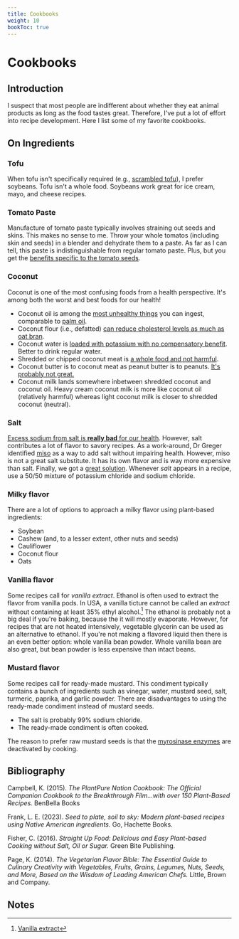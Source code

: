 ```yaml
---
title: Cookbooks
weight: 10
bookToc: true
---
```


# Cookbooks

## Introduction

I suspect that most people are indifferent about whether they eat animal products as long as the food tastes great.
Therefore, I've put a lot of effort into recipe development.
Here I list some of my favorite cookbooks.

## On Ingredients

### Tofu

When tofu isn't specifically required (e.g., [scrambled tofu](https://nutritionfacts.org/recipe/turmeric-tofu-scramble/)), I prefer soybeans.
Tofu isn't a whole food.
Soybeans work great for ice cream, mayo, and cheese recipes.

### Tomato Paste

Manufacture of tomato paste typically involves straining out seeds and skins.
This makes no sense to me.
Throw your whole tomatos (including skin and seeds) in a blender and dehydrate them to a paste.
As far as I can tell, this paste is indistinguishable from regular tomato paste.
Plus, but you get the [benefits specific to the tomato seeds](https://nutritionfacts.org/video/inhibiting-platelet-activation-with-tomato-seeds/).

### Coconut

Coconut is one of the most confusing foods from a health perspective. It's among both the worst and best foods for our health!
- Coconut oil is among the [most unhealthy things](https://nutritionfacts.org/video/coconut-oil-and-abdominal-fat/) you can ingest, comparable to [palm oil](https://nutritionfacts.org/video/how-the-dairy-industry-designs-misleading-studies/).
- Coconut flour (i.e., defatted) [can reduce cholesterol levels as much as oat bran](https://nutritionfacts.org/video/what-about-coconuts-coconut-milk-and-coconut-oil-mcts/).
- Coconut water is [loaded with potassium with no compensatory benefit](https://nutritionfacts.org/video/coconut-water-for-athletic-performance-vs-sports-drinks/). Better to drink regular water.
- Shredded or chipped coconut meat is [a whole food and not harmful](https://nutritionfacts.org/recipe/caramel-cocoa-bites/).
- Coconut butter is to coconut meat as peanut butter is to peanuts. [It's probably not great.](https://nutritionfacts.org/video/do-the-health-benefits-of-peanut-butter-include-longevity/)
- Coconut milk lands somewhere inbetween shredded coconut and coconut oil. Heavy cream coconut milk is more like coconut oil (relatively harmful) whereas light coconut milk is closer to shredded coconut (neutral).

### Salt

[Excess sodium from salt is **really bad** for our health](https://nutritionfacts.org/video/high-blood-pressure-may-be-a-choice/).
However, salt contributes a lot of flavor to savory recipes.
As a work-around, Dr Greger identified [miso](https://nutritionfacts.org/video/is-miso-healthy/) as a way to add salt without impairing health.
However, miso is not a great salt substitute.
It has its own flavor and is way more expensive than salt.
Finally, we got a [great solution](https://nutritionfacts.org/video/fewer-than-1-in-5000-meet-sodium-and-potassium-recommended-intakes/).
Whenever *salt* appears in a recipe, use a 50/50 mixture of potassium chloride and sodium chloride.

### Milky flavor

There are a lot of options to approach a milky flavor using plant-based ingredients:
- Soybean
- Cashew (and, to a lesser extent, other nuts and seeds)
- Cauliflower
- Coconut flour
- Oats

### Vanilla flavor

Some recipes call for *vanilla extract*.
Ethanol is often used to extract the flavor from vanilla pods.
In USA, a vanilla ticture cannot be called an *extract* without containing at least 35% ethyl alcohol.[^vanilla-extract]
The ethanol is probably not a big deal if you're baking, because the it will mostly evaporate.
However, for recipes that are not heated intensively, vegetable glycerin can be used as an alternative to ethanol.
If you're not making a flavored liquid then there is an even better option:
whole vanilla bean powder.
Whole vanilla bean are also great, but bean powder is less expensive than intact beans.

### Mustard flavor

Some recipes call for ready-made mustard.
This condiment typically contains a bunch of ingredients such as vinegar, water, mustard seed, salt, turmeric, paprika, and garlic powder.
There are disadvantages to using the ready-made condiment instead of mustard seeds.
- The salt is probably 99% sodium chloride.
- The ready-made condiment is often cooked.

The reason to prefer raw mustard seeds is that the [myrosinase enzymes](https://nutritionfacts.org/video/second-strategy-to-cooking-broccoli/) are deactivated by cooking.

## Bibliography

Campbell, K. (2015). *The PlantPure Nation Cookbook: The Official Companion Cookbook to the Breakthrough Film...with over 150 Plant-Based Recipes.* BenBella Books

Frank, L. E. (2023). *Seed to plate, soil to sky: Modern plant-based recipes using Native American ingredients.* Go, Hachette Books.

Fisher, C. (2016). *Straight Up Food: Delicious and Easy Plant-based Cooking without Salt, Oil or Sugar.* Green Bite Publishing.

Page, K. (2014). *The Vegetarian Flavor Bible: The Essential Guide to Culinary Creativity with Vegetables, Fruits, Grains, Legumes, Nuts, Seeds, and More, Based on the Wisdom of Leading American Chefs.* Little, Brown and Company.

## Notes

[^vanilla-extract]: [Vanilla extract](https://en.wikipedia.org/wiki/Vanilla_extract)
